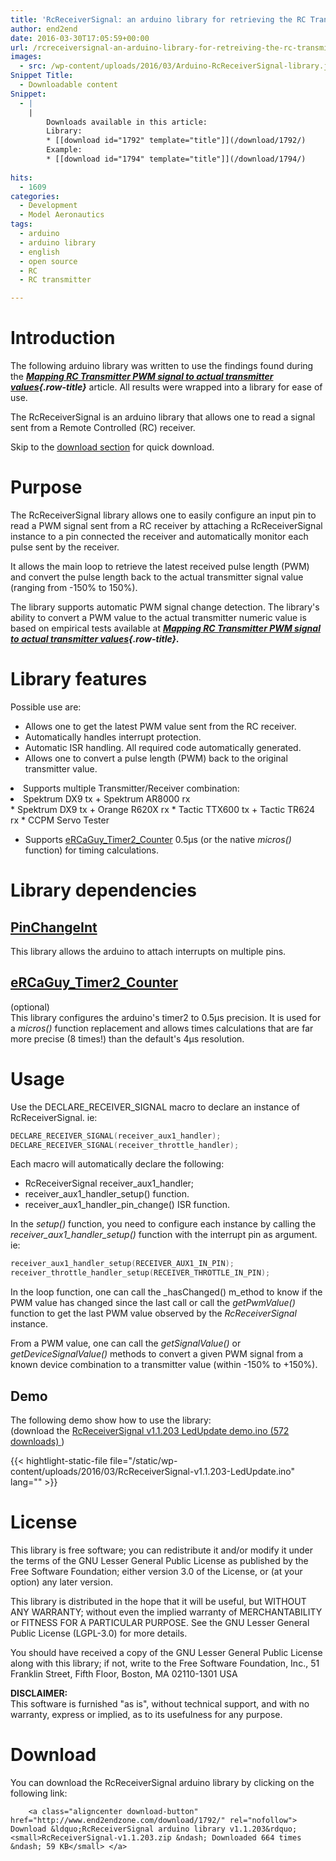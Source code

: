 ```yaml
---
title: 'RcReceiverSignal: an arduino library for retrieving the RC Transmitter value from an RC Receiver pulse'
author: end2end
date: 2016-03-30T17:05:59+00:00
url: /rcreceiversignal-an-arduino-library-for-retreiving-the-rc-transmitter-value-from-an-rc-receiver-pulse/
images:
  - src: /wp-content/uploads/2016/03/Arduino-RcReceiverSignal-library.jpg
Snippet Title:
  - Downloadable content
Snippet:
  - |
    |
        Downloads available in this article:
        Library:
        * [[download id="1792" template="title"]](/download/1792/)
        Example:
        * [[download id="1794" template="title"]](/download/1794/)
        
hits:
  - 1609
categories:
  - Development
  - Model Aeronautics
tags:
  - arduino
  - arduino library
  - english
  - open source
  - RC
  - RC transmitter

---
```

# Introduction

The following arduino library was written to use the findings found during the _**[Mapping RC Transmitter PWM signal to actual transmitter values](/mapping-rc-transmitter-pwm-signal-to-actual-transmitter-values/ "Edit “Mapping RC Transmitter PWM signal to actual transmitter values”"){.row-title}**_&nbsp;article. All results were wrapped into a library for ease of use.

The RcReceiverSignal is an arduino library that allows one to read a signal sent from a Remote Controlled (RC) receiver.<!--more-->

Skip to the [download section](#Download) for quick download.

# Purpose

The RcReceiverSignal library allows one to easily configure an input pin to read a PWM signal sent from a RC receiver by attaching a RcReceiverSignal instance to a pin connected the receiver and automatically monitor each pulse sent by the receiver.

It allows the main loop to retrieve the latest received pulse length (PWM) and convert the pulse length back to the actual transmitter signal value (ranging from -150% to 150%).

The library supports automatic PWM signal change detection.&nbsp;The library's ability to convert a PWM value to the actual transmitter numeric value is based on empirical tests available at _**[Mapping RC Transmitter PWM signal to actual transmitter values](/mapping-rc-transmitter-pwm-signal-to-actual-transmitter-values/ "Edit “Mapping RC Transmitter PWM signal to actual transmitter values”"){.row-title}.**_

# Library features

Possible use are:

* Allows one to get the latest PWM value sent from the RC receiver.
* Automatically handles interrupt protection.
* Automatic ISR handling. All required code automatically generated.
* Allows one to convert a pulse length (PWM) back to the original transmitter value.
<li>
  Supports multiple Transmitter/Receiver combination: <li>
      Spektrum DX9 tx + Spektrum AR8000 rx
    </li>
    * Spektrum DX9 tx +&nbsp;Orange R620X rx
    * Tactic TTX600 tx +&nbsp;Tactic TR624 rx
    * CCPM Servo Tester
</li>

* Supports [eRCaGuy_Timer2_Counter](http://www.electricrcaircraftguy.com/2014/02/Timer2Counter-more-precise-Arduino-micros-function.html)&nbsp;0.5µs (or the native _micros()_ function)&nbsp;for timing calculations.

# Library dependencies

## [PinChangeInt](https://github.com/GreyGnome/PinChangeInt)

This library allows the arduino to attach interrupts on multiple pins.

## [eRCaGuy_Timer2_Counter](http://www.electricrcaircraftguy.com/2014/02/Timer2Counter-more-precise-Arduino-micros-function.html)

(optional)  
This library configures the arduino's timer2 to 0.5µs precision. It is used for a _micros()_&nbsp;function replacement and allows times calculations that are far more precise (8 times!) than the default's 4µs resolution.

# Usage

Use the DECLARE_RECEIVER_SIGNAL macro to declare an instance of RcReceiverSignal.&nbsp;ie:


```cpp
DECLARE_RECEIVER_SIGNAL(receiver_aux1_handler);
DECLARE_RECEIVER_SIGNAL(receiver_throttle_handler);
```


Each macro will automatically declare the following:

* RcReceiverSignal receiver_aux1_handler;
* receiver_aux1_handler_setup() function.
* receiver_aux1_handler_pin_change() ISR function.

In the _setup()_ function, you need to configure each instance by calling the _receiver_aux1_handler_setup()_ function with the interrupt pin as argument. ie:


```cpp
receiver_aux1_handler_setup(RECEIVER_AUX1_IN_PIN);
receiver_throttle_handler_setup(RECEIVER_THROTTLE_IN_PIN);
```


In the loop function, one can call the _hasChanged() m_ethod to know if the PWM value has changed since the last call or call the _getPwmValue()_ function to get the last PWM value observed by the _RcReceiverSignal_ instance.

From a PWM value,&nbsp;one can call the _getSignalValue()_ or _getDeviceSignalValue()_ methods to convert a given PWM signal from a known device combination to a transmitter value (within -150% to +150%).

## Demo

The following demo show how to use the library:  
(download the 
	[ RcReceiverSignal v1.1.203 LedUpdate demo.ino (572 downloads) ](http://www.end2endzone.com/download/1794/ "Version 1.1.203"))

{{< hightlight-static-file file="/static/wp-content/uploads/2016/03/RcReceiverSignal-v1.1.203-LedUpdate.ino" lang="" >}}

# License

This library is free software; you can redistribute it and/or modify it under the terms of the GNU Lesser General Public License as published by the Free Software Foundation; either version 3.0 of the License, or (at your option) any later version.

This library is distributed in the hope that it will be useful, but WITHOUT ANY WARRANTY; without even the implied warranty of MERCHANTABILITY or FITNESS FOR A PARTICULAR PURPOSE. See the GNU Lesser General Public License (LGPL-3.0) for more details.

You should have received a copy of the GNU Lesser General Public License along with this library; if not, write to the Free Software Foundation, Inc., 51 Franklin Street, Fifth Floor, Boston, MA 02110-1301 USA

**DISCLAIMER:**  
This software is furnished &quot;as is&quot;, without technical support, and with no warranty, express or implied, as to its usefulness for any purpose.

# Download

You can download the RcReceiverSignal arduino library by clicking on the following link:


		<a class="aligncenter download-button" href="http://www.end2endzone.com/download/1792/" rel="nofollow"> Download &ldquo;RcReceiverSignal arduino library v1.1.203&rdquo; <small>RcReceiverSignal-v1.1.203.zip &ndash; Downloaded 664 times &ndash; 59 KB</small> </a>
